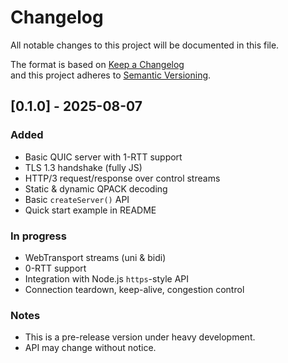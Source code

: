 # Changelog

All notable changes to this project will be documented in this file.

The format is based on [Keep a Changelog](https://keepachangelog.com/en/1.0.0/)  
and this project adheres to [Semantic Versioning](https://semver.org/spec/v2.0.0.html).

## [0.1.0] - 2025-08-07
### Added
- Basic QUIC server with 1-RTT support
- TLS 1.3 handshake (fully JS)
- HTTP/3 request/response over control streams
- Static & dynamic QPACK decoding
- Basic `createServer()` API
- Quick start example in README

### In progress
- WebTransport streams (uni & bidi)
- 0-RTT support
- Integration with Node.js `https`-style API
- Connection teardown, keep-alive, congestion control

### Notes
- This is a pre-release version under heavy development.
- API may change without notice.
